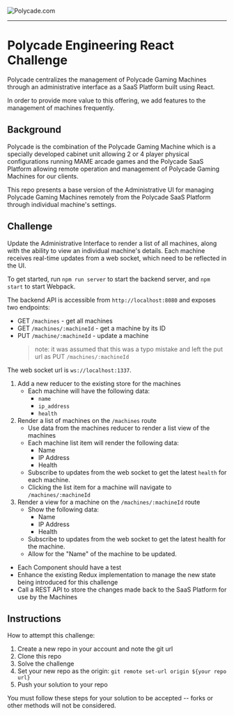 ![Polycade.com](https://i.imgur.com/jcvsFKh.png)

---

# Polycade Engineering React Challenge

Polycade centralizes the management of Polycade Gaming Machines through an administrative interface as a SaaS Platform built using React.

In order to provide more value to this offering, we add features to the management of machines frequently.

## Background

Polycade is the combination of the Polycade Gaming Machine which is a specially developed cabinet unit allowing 2 or 4 player physical configurations running MAME arcade games and the Polycade SaaS Platform allowing remote operation and management of Polycade Gaming Machines for our clients.

This repo presents a base version of the Administrative UI for managing Polycade Gaming Machines remotely from the Polycade SaaS Platform through individual machine's settings.

## Challenge

Update the Administrative Interface to render a list of all machines, along with the ability to view an individual machine's details. Each machine receives real-time updates from a web socket, which need to be reflected in the UI.

To get started, run `npm run server` to start the backend server, and `npm start` to start Webpack.

The backend API is accessible from `http://localhost:8080` and exposes two endpoints:

- GET `/machines` - get all machines
- GET `/machines/:machineId` - get a machine by its ID
- PUT `/machine/:machineId` - update a machine
  > note: it was assumed that this was a typo mistake and left the put url as PUT `/machines/:machineId`

The web socket url is `ws://localhost:1337`.

1. Add a new reducer to the existing store for the machines
   - Each machine will have the following data:
     - `name`
     - `ip_address`
     - `health`
2. Render a list of machines on the `/machines` route
   - Use data from the machines reducer to render a list view of the machines
   - Each machine list item will render the following data:
     - Name
     - IP Address
     - Health
   - Subscribe to updates from the web socket to get the latest `health` for each machine.
   - Clicking the list item for a machine will navigate to `/machines/:machineId`
3. Render a view for a machine on the `/machines/:machineId` route
   - Show the following data:
     - Name
     - IP Address
     - Health
   - Subscribe to updates from the web socket to get the latest health for the machine.
   - Allow for the "Name" of the machine to be updated.

* Each Component should have a test
* Enhance the existing Redux implementation to manage the new state being introduced for this challenge
* Call a REST API to store the changes made back to the SaaS Platform for use by the Machines

## Instructions

How to attempt this challenge:

1. Create a new repo in your account and note the git url
2. Clone this repo
3. Solve the challenge
4. Set your new repo as the origin: `git remote set-url origin ${your repo url}`
5. Push your solution to your repo

You must follow these steps for your solution to be accepted -- forks or other methods will not be considered.
